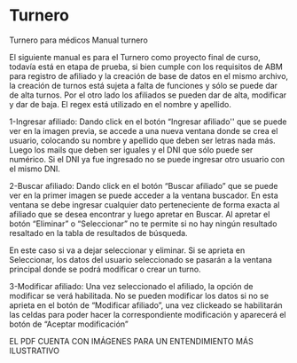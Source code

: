 # Turnero
Turnero para médicos
Manual turnero

El siguiente manual es para el Turnero como proyecto final de curso, todavía está en etapa de prueba, si bien cumple con los requisitos de ABM para registro de afiliado y la creación de base de datos en el mismo archivo, la creación de turnos está sujeta a falta de funciones y sólo se puede dar de alta turnos. Por el otro lado los afiliados se pueden dar de alta, modificar y dar de baja. El regex está utilizado en el nombre y apellido.


1-Ingresar afiliado: Dando click en el botón “Ingresar afiliado'' que se puede ver en la imagen previa, se accede a una nueva ventana donde se crea el usuario, colocando su nombre y apellido que deben ser letras nada más. Luego los mails que deben ser iguales y el DNI que sólo puede ser numérico. Si el DNI ya fue ingresado no se puede ingresar otro usuario con el mismo DNI.
	











2-Buscar afiliado: Dando click en el botón “Buscar afiliado” que se puede ver en la primer imagen se puede acceder a la ventana buscador. En esta ventana se debe ingresar cualquier dato perteneciente de forma exacta al afiliado que se desea encontrar y luego apretar en Buscar. Al apretar el botón “Eliminar” o “Seleccionar” no te permite si no hay ningún resultado resaltado en la tabla de resultados de búsqueda. 

En este caso si va a dejar seleccionar y eliminar. Si se aprieta en Seleccionar, los datos del usuario seleccionado se pasarán a la ventana principal donde se podrá modificar o crear un turno.







3-Modificar afiliado: Una vez seleccionado el afiliado, la opción de modificar se verá habilitada. No se pueden modificar los datos si no se aprieta en el botón de “Modificar afiliado”, una vez clickeado se habilitarán las celdas para poder hacer la correspondiente modificación y aparecerá el botón de “Aceptar modificación”


EL PDF CUENTA CON IMÁGENES PARA UN ENTENDIMIENTO MÁS ILUSTRATIVO
